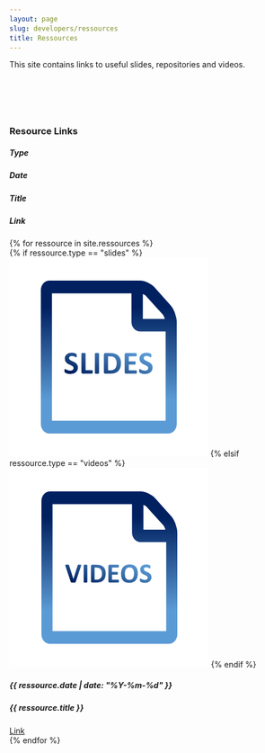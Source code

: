 ```yaml
---
layout: page
slug: developers/ressources
title: Ressources
---
```

<p style="margin-bottom: 100px;">This site contains links to useful slides, repositories and videos.</p>


<h3> Resource Links </h3>
<div class="row" style="margin-bottom: 100px;">
  <div class="col-sm-12 col-lg-12 p-12 align-items-stretch">
    <div class="row">
      <div class="col-1" style="margin-top: auto; margin-bottom:auto"> 
      <h5> Type </h5>
      </div>
      <div class="col-2" style="margin-top: auto; margin-bottom:auto"> 
      <h5> Date </h5>
      </div>
      <div class="col-6" style="margin-top: auto; margin-bottom:auto">
        <h5>
          Title
        </h5>
      </div>
      <div class="col-3" style="margin-top: auto; margin-bottom:auto">
        <h5> Link </h5>
    </div>
  {% for ressource in site.ressources %}
  <div class="col-sm-12 col-lg-12 p-12 align-items-stretch">
    <div class="row">
      <div class="col-1" style="margin-top: auto; margin-bottom:auto"> 
      {% if ressource.type == "slides" %}
        <img src="../../assets/icons/Icon_Slides.png"/>
      {% elsif ressource.type == "videos" %}
        <img src="../../assets/icons/Icon_Videos.png"/>
      {% endif %}
      </div>
      <div class="col-2" style="margin-top: auto; margin-bottom:auto"> 
      <h5>{{ ressource.date | date: "%Y-%m-%d" }}</h5>
      </div>
      <div class="col-6" style="margin-top: auto; margin-bottom:auto">
        <h5>
          {{ ressource.title }}
        </h5>
      </div>
      <div class="col-3" style="margin-top: auto; margin-bottom:auto">
        <a class="button" href="{{ ressource.link }}">Link</a>
      </div>
    </div>
  </div>
  {% endfor %}
</div>
